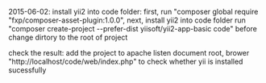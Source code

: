 2015-06-02:
install yii2 into code folder:
first, run "composer global require "fxp/composer-asset-plugin:1.0.0",
next, install yii2 into code folder run "composer create-project --prefer-dist yiisoft/yii2-app-basic code" before change dirtory to the root of project

check the result:
add the project to apache listen document root, brower "http://localhost/code/web/index.php" to check whether yii is installed sucessfully
